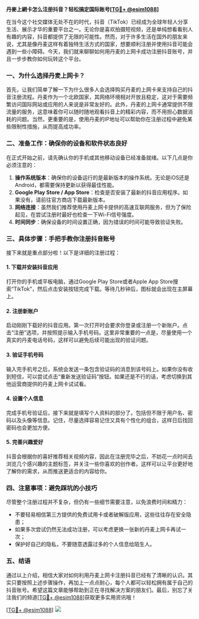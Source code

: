 **丹麥上網卡怎么注册抖音？轻松搞定国际账号[[TG💪+ @esim1088](https://t.me/s/esim1088)]**

在当今这个社交媒体无处不在的时代，抖音（TikTok）已经成为全球年轻人分享生活、展示才华的重要平台之一。无论你是喜欢拍摄短视频，还是单纯想看看别人有趣的内容，抖音都提供了无限的可能性。然而，对于许多生活在国外的朋友来说，尤其是像丹麦这样有着独特生活方式的国家，想要顺利注册并使用抖音可能会遇到一些小障碍。今天，我们就来聊聊如何用丹麦的上网卡成功注册抖音账号，并且一步步教你如何玩转这个平台。

### 一、为什么选择丹麦上网卡？

首先，让我们简单了解一下为什么很多人会选择购买丹麦的上网卡来支持自己的抖音注册流程。丹麦作为一个北欧国家，其网络环境相对开放且稳定，这对于需要频繁访问国际网站或应用的人来说是非常友好的。此外，丹麦的上网卡通常提供不限流量的服务，这意味着你可以随时随地观看抖音上的精彩内容，而不用担心数据消耗的问题。当然，更重要的是，使用丹麦的IP地址可以帮助你在注册过程中避免某些限制性措施，从而提高成功率。

### 二、准备工作：确保你的设备和软件状态良好

在正式开始之前，请先确认你的手机或其他移动设备已经准备就绪。以下几点是你必须注意的：

1. **操作系统版本**：确保你的设备运行的是最新版本的操作系统。无论是iOS还是Android，都需要保持更新以获得最佳性能。
2. **Google Play Store / App Store**：检查是否安装了最新的抖音应用程序。如果没有，请前往官方商店下载最新版本。
3. **网络连接**：虽然我们推荐使用丹麦上网卡提供的高速互联网服务，但为了保险起见，在尝试注册时最好也检查一下Wi-Fi信号强度。
4. **时间同步**：确保设备的时间设置正确，因为错误的时间可能导致验证失败。

### 三、具体步骤：手把手教你注册抖音账号

接下来就是重点部分啦！以下是详细的注册过程：

#### 1. 下载并安装抖音应用
打开你的手机或平板电脑，通过Google Play Store或者Apple App Store搜索“TikTok”，然后点击安装按钮完成下载。等待几秒钟后，图标就会出现在主屏幕上。

#### 2. 注册新账户
启动刚刚下载好的抖音应用。第一次打开时会要求你登录或注册一个新账户。点击“注册”选项，并按照提示输入手机号码。这里非常重要的一点是，尽量使用一个真实的丹麦电话号码，这样可以避免后续可能出现的验证问题。

#### 3. 验证手机号码
输入完手机号之后，系统会发送一条包含验证码的消息到该号码上。如果你没有收到短信，可以尝试点击“重新发送验证码”按钮。如果还是不行的话，考虑切换到其他运营商提供的丹麦上网卡试试看。

#### 4. 设置个人信息
完成手机号验证后，接下来就是填写个人资料的部分了。包括但不限于用户名、密码以及头像等信息。记住，尽量选择容易记住又具有个性化的组合，这样日后找回密码也会更加方便。

#### 5. 完善兴趣爱好
抖音会根据你的喜好推荐相关视频内容，因此在注册完毕之后，不妨花一点时间去浏览几个感兴趣的主题标签，并关注一些你喜欢的创作者。这样可以让平台更好地了解你的需求，从而推送更适合的内容给你。

### 四、注意事项：避免踩坑的小技巧

尽管整个注册过程并不复杂，但仍有一些细节需要注意，以免浪费时间和精力：

- 不要轻易相信第三方提供的免费试用卡或者破解版应用，这些往往存在安全隐患；
- 如果多次尝试仍然无法成功注册，可以考虑更换一张新的丹麦上网卡再试一次；
- 保护好自己的隐私，不要随意透露过多的个人信息给陌生人。

### 五、结语

通过以上介绍，相信大家对如何利用丹麦上网卡注册抖音已经有了清晰的认识。其实只要按照上述步骤操作，再加上一点点耐心，每个人都可以轻松拥有属于自己的抖音账号。希望这篇文章能够帮助到正在寻找解决方案的朋友们。最后，别忘了关注我们的频道[[TG💪+ @esim1088](https://t.me/s/esim1088)]获取更多实用资讯哦！

[[TG💪+ @esim1088](https://t.me/s/esim1088)] ![](https://i.postimg.cc/4NQfJmqS/Snipaste-2025-05-13-00-14-12.png)